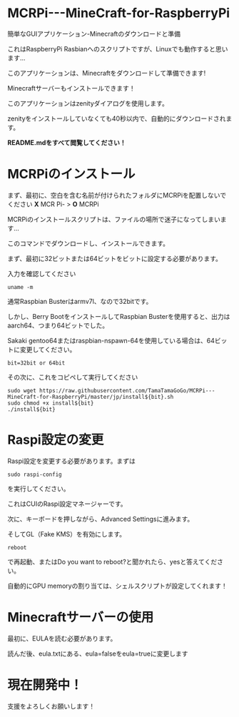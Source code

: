 # MCRPi---MineCraft-for-RaspberryPi

簡単なGUIアプリケーション-Minecraftのダウンロードと準備

これはRaspberryPi Rasbianへのスクリプトですが、Linuxでも動作すると思います...

このアプリケーションは、Minecraftをダウンロードして準備できます!

Minecraftサーバーもインストールできます！

このアプリケーションはzenityダイアログを使用します。

zenityをインストールしていなくても40秒以内で、自動的にダウンロードされます。

**README.mdをすべて閲覧してください！**

# MCRPiのインストール

まず、最初に、空白を含む名前が付けられたフォルダにMCRPiを配置しないでください **X** MCR Pi- > **O** MCRPi

MCRPiのインストールスクリプトは、ファイルの場所で迷子になってしまいます...

このコマンドでダウンロードし、インストールできます。

まず、最初に32ビットまたは64ビットをビットに設定する必要があります。

入力を確認してください

    uname -m
通常Raspbian Busterはarmv7l、なので32bitです。

しかし、Berry BootをインストールしてRaspbian Busterを使用すると、出力はaarch64、つまり64ビットでした。

Sakaki gentoo64またはraspbian-nspawn-64を使用している場合は、64ビットに変更してください。

    bit=32bit or 64bit
その次に、これをコピペして実行してください 

    sudo wget https://raw.githubusercontent.com/TamaTamaGoGo/MCRPi---MineCraft-for-RaspberryPi/master/jp/install${bit}.sh
    sudo chmod +x install${bit}
    ./install${bit}
# Raspi設定の変更

Raspi設定を変更する必要があります。まずは

    sudo raspi-config
を実行してください。

これはCUIのRaspi設定マネージャーです。

次に、キーボードを押しながら、Advanced Settingsに進みます。

そしてGL（Fake KMS）を有効にします。

    reboot
で再起動、またはDo you want to reboot?と聞かれたら、yesと答えてください。

自動的にGPU memoryの割り当ては、シェルスクリプトが設定してくれます！

# Minecraftサーバーの使用

最初に、EULAを読む必要があります。

読んだ後、eula.txtにある、eula=falseをeula=trueに変更します

# 現在開発中！

支援をよろしくお願いします！
